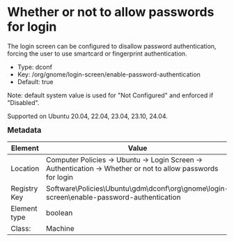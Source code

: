 # Whether or not to allow passwords for login

The login screen can be configured to disallow password authentication, forcing the user to use smartcard or fingerprint authentication.

- Type: dconf
- Key: /org/gnome/login-screen/enable-password-authentication
- Default: true

Note: default system value is used for "Not Configured" and enforced if "Disabled".

Supported on Ubuntu 20.04, 22.04, 23.04, 23.10, 24.04.



<span style="font-size: larger;">**Metadata**</span>

| Element      | Value            |
| ---          | ---              |
| Location     | Computer Policies -> Ubuntu -> Login Screen -> Authentication -> Whether or not to allow passwords for login    |
| Registry Key | Software\Policies\Ubuntu\gdm\dconf\org\gnome\login-screen\enable-password-authentication         |
| Element type | boolean |
| Class:       | Machine       |
